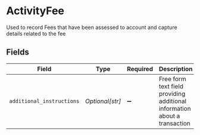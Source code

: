 # ActivityFee

Used to record Fees that have been assessed to account and capture details related to the fee


## Fields

| Field                                                                     | Type                                                                      | Required                                                                  | Description                                                               | Example                                                                   |
| ------------------------------------------------------------------------- | ------------------------------------------------------------------------- | ------------------------------------------------------------------------- | ------------------------------------------------------------------------- | ------------------------------------------------------------------------- |
| `additional_instructions`                                                 | *Optional[str]*                                                           | :heavy_minus_sign:                                                        | Free form text field providing additional information about a transaction | Fee instruction                                                           |